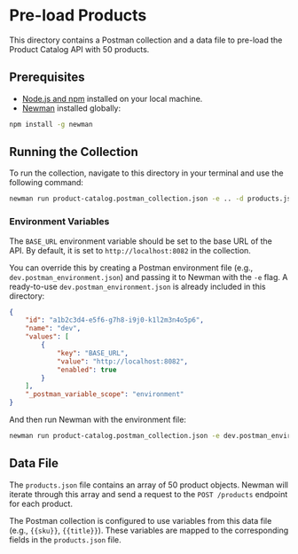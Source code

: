 
# Pre-load Products

This directory contains a Postman collection and a data file to pre-load the Product Catalog API with 50 products.

## Prerequisites

- [Node.js and npm](https://nodejs.org/en/download/) installed on your local machine.
- [Newman](https://learning.postman.com/docs/collections/using-newman-cli/installing-running-newman/) installed globally:

```bash
npm install -g newman
```

## Running the Collection

To run the collection, navigate to this directory in your terminal and use the following command:

```bash
newman run product-catalog.postman_collection.json -e .. -d products.json
```

### Environment Variables

The `BASE_URL` environment variable should be set to the base URL of the API. By default, it is set to `http://localhost:8082` in the collection.

You can override this by creating a Postman environment file (e.g., `dev.postman_environment.json`) and passing it to Newman with the `-e` flag. A ready-to-use `dev.postman_environment.json` is already included in this directory:

```json
{
	"id": "a1b2c3d4-e5f6-g7h8-i9j0-k1l2m3n4o5p6",
	"name": "dev",
	"values": [
		{
			"key": "BASE_URL",
			"value": "http://localhost:8082",
			"enabled": true
		}
	],
	"_postman_variable_scope": "environment"
}
```

And then run Newman with the environment file:

```bash
newman run product-catalog.postman_collection.json -e dev.postman_environment.json -d products.json
```

## Data File

The `products.json` file contains an array of 50 product objects. Newman will iterate through this array and send a request to the `POST /products` endpoint for each product.

The Postman collection is configured to use variables from this data file (e.g., `{{sku}}`, `{{title}}`). These variables are mapped to the corresponding fields in the `products.json` file.
